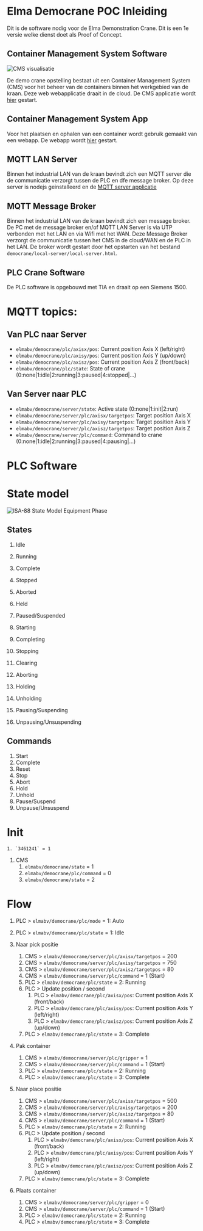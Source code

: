 # Elma Democrane POC Inleiding

Dit is de software nodig voor de Elma Demonstration Crane. Dit is een 1e versie welke dienst doet als Proof of Concept.

## Container Management System Software

![CMS visualisatie](/democrane/images/democrane-cms1.png)

De demo crane opstelling bestaat uit een Container Management System (CMS) voor het beheer van de containers binnen het werkgebied van de kraan. Deze web webapplicatie draait in de cloud. De CMS applicatie wordt [hier](cms/index.html) gestart.

## Container Management System App

Voor het plaatsen en ophalen van een container wordt gebruik gemaakt van een webapp. De webapp wordt [hier](cms/app/index.html) gestart.

## MQTT LAN Server

Binnen het industrial LAN van de kraan bevindt zich een MQTT server die de communicatie verzorgt tussen de PLC en dfe message broker. Op deze server is nodejs geinstalleerd en de [MQTT server applicatie](https://github.com/elmabv/democrane/tree/main/mqtt-server)

## MQTT Message Broker

Binnen het industrial LAN van de kraan bevindt zich een message broker. De PC met de message broker en/of MQTT LAN Server is via UTP verbonden met het LAN en via Wifi met het WAN. Deze Message Broker verzorgt de communicatie tussen het CMS in de cloud/WAN en de PLC in het LAN. De broker wordt gestart door het opstarten van het bestand `democrane/local-server/local-server.html`.

## PLC Crane Software

De PLC software is opgebouwd met TIA en draait op een Siemens 1500.

# MQTT topics:

## Van PLC naar Server

- `elmabv/democrane/plc/axisx/pos`: Current position Axis X (left/right)
- `elmabv/democrane/plc/axisy/pos`: Current position Axis Y (up/down)
- `elmabv/democrane/plc/axisz/pos`: Current position Axis Z (front/back)
- `elmabv/democrane/plc/state`: State of crane (0:none|1:idle|2:running|3:paused|4:stopped|...)

## Van Server naar PLC

- `elmabv/democrane/server/state`: Active state (0:none|1:init|2:run)
- `elmabv/democrane/server/plc/axisx/targetpos`: Target position Axis X
- `elmabv/democrane/server/plc/axisy/targetpos`: Target position Axis Y
- `elmabv/democrane/server/plc/axisz/targetpos`: Target position Axis Z
- `elmabv/democrane/server/plc/command`: Command to crane (0:none|1:idle|2:running|3:paused|4:pausing|...)

# PLC Software

# State model

![ISA-88 State Model Equipment Phase](https://aliconnect.nl/assets/image/isa88-state-model-unit.png)

## States

1. Idle
1. Running
1. Complete
1. Stopped
1. Aborted
1. Held
1. Paused/Suspended

1. Starting
1. Completing
1. Stopping
1. Clearing
1. Aborting
1. Holding
1. Unholding
1. Pausing/Suspending
1. Unpausing/Unsuspending

## Commands

1. Start
1. Complete
1. Reset
1. Stop
1. Abort
1. Hold
1. Unhold
1. Pause/Suspend
1. Unpause/Unsuspend

# Init


    1. `3461241` = 1



1. CMS
    1. `elmabv/democrane/state` = 1    
    1. `elmabv/democrane/plc/command` = 0
    1. `elmabv/democrane/state` = 2

# Flow

1. PLC > `elmabv/democrane/plc/mode` = 1: Auto

1. PLC > `elmabv/democrane/plc/state` = 1: Idle

1. Naar pick positie
    1. CMS > `elmabv/democrane/server/plc/axisx/targetpos` = 200
    1. CMS > `elmabv/democrane/server/plc/axisy/targetpos` = 750
    1. CMS > `elmabv/democrane/server/plc/axisz/targetpos` = 80
    1. CMS > `elmabv/democrane/server/plc/command` = 1 (Start)
    1. PLC > `elmabv/democrane/plc/state` = 2: Running
    1. PLC > Update position / second
        1. PLC > `elmabv/democrane/plc/axisx/pos`: Current position Axis X (front/back)
        1. PLC > `elmabv/democrane/plc/axisy/pos`: Current position Axis Y (left/right)
        1. PLC > `elmabv/democrane/plc/axisz/pos`: Current position Axis Z (up/down)
    1. PLC > `elmabv/democrane/plc/state` = 3: Complete

1. Pak container
    1. CMS > `elmabv/democrane/server/plc/gripper` = 1
    1. CMS > `elmabv/democrane/server/plc/command` = 1 (Start)
    1. PLC > `elmabv/democrane/plc/state` = 2: Running
    1. PLC > `elmabv/democrane/plc/state` = 3: Complete

1. Naar place positie
    1. CMS > `elmabv/democrane/server/plc/axisx/targetpos` = 500
    1. CMS > `elmabv/democrane/server/plc/axisy/targetpos` = 200
    1. CMS > `elmabv/democrane/server/plc/axisz/targetpos` = 80
    1. CMS > `elmabv/democrane/server/plc/command` = 1 (Start)
    1. PLC > `elmabv/democrane/plc/state` = 2: Running
    1. PLC > Update position / second
        1. PLC > `elmabv/democrane/plc/axisx/pos`: Current position Axis X (front/back)
        1. PLC > `elmabv/democrane/plc/axisy/pos`: Current position Axis Y (left/right)
        1. PLC > `elmabv/democrane/plc/axisz/pos`: Current position Axis Z (up/down)
    1. PLC > `elmabv/democrane/plc/state` = 3: Complete

1. Plaats container
    1. CMS > `elmabv/democrane/server/plc/gripper` = 0
    1. CMS > `elmabv/democrane/server/plc/command` = 1 (Start)
    1. PLC > `elmabv/democrane/plc/state` = 2: Running
    1. PLC > `elmabv/democrane/plc/state` = 3: Complete
